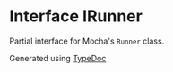 # Interface IRunner
Partial interface for Mocha's `Runner` class.



Generated using [TypeDoc](http://typedoc.io)
